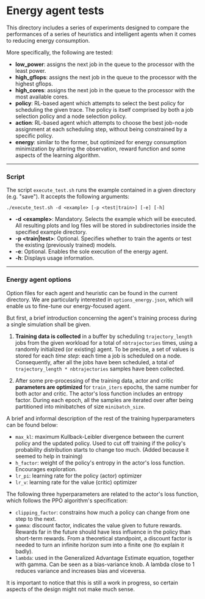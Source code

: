 # Energy agent tests

This directory includes a series of experiments designed to compare the performances
of a series of heuristics and intelligent agents when it comes to reducing energy consumption.

More specifically, the following are tested:
* __low_power__: assigns the next job in the queue to the processor with the least power.
* __high_gflops__: assigns the next job in the queue to the processor with the highest gflops.
* __high_cores__: assigns the next job in the queue to the processor with the most available cores.
* __policy__: RL-based agent which attempts to select the best policy for scheduling the given trace. The policy is itself comprised
by both a job selection policy and a node selection policy.
* __action__: RL-based agent which attempts to choose the best job-node assignment at each scheduling
step, without being constrained by a specific policy.
* __energy__: similar to the former, but optimized for energy consumption minimization by altering
the observation, reward function and some aspects of the learning algorithm.
---
### Script
The script `execute_test.sh` runs the example contained in a given directory (e.g. "save"). It accepts the following
arguments:

```
./execute_test.sh -d <example> [-p <test|train>] [-e] [-h]
```
* __-d \<example>__: Mandatory. Selects the example which will be executed. All resulting plots and log files
will be stored in subdirectories inside the specified example directory.
* __-p \<train|test>__: Optional. Specifies whether to train the agents or test the existing (previously trained)
models.
* __-e__: Optional. Enables the sole execution of the energy agent.
* __-h__: Displays usage information.

---
### Energy agent options

Option files for each agent and heuristic can be found in the current directory.
We are particularly interested in `options_energy.json`, which will enable us to fine-tune our energy-focused agent.

But first, a brief introduction concerning the agent's training process during a single simulation shall be given.

1. __Training data is collected__ in a buffer by scheduling `trajectory_length` jobs from the given workload for a total of
`nbtrajectories` times, using a randomly initialized (or existing) agent. To be precise, a set of values is stored for
each *time step*: each time a job is scheduled on a node. 
Consequently, after all the jobs have been scheduled, a total of `trajectory_length * nbtrajectories` samples have been
collected.

2. After some pre-processing of the training data, actor and critic __parameters are optimized__ 
for `train_iters` epochs, the same number for both actor and critic. The actor's loss function includes an entropy factor.
During each epoch, all the samples are iterated over after being partitioned into minibatches of size `minibatch_size`.

A brief and informal description of the rest of the training hyperparameters can be found below:

* `max_kl`: maximum Kullback-Leibler divergence between the current policy and the updated policy. Used to cut off training
if the policy's probability distribution starts to change too much. (Added because it seemed to help in training)
* `h_factor`: weight of the policy's entropy in the actor's loss function. Encourages exploration.
* `lr_pi`: learning rate for the policy (actor) optimizer
* `lr_v`: learning rate for the value (critic) optimizer

The following three hyperparameters are related to the actor's loss function, which follows the PPO algorithm's specification:
* `clipping_factor`: constrains how much a policy can change from one step to the next.
* `gamma`: discount factor, indicates the value given to future rewards. Rewards far in the future should have less influence
in the policy than short-term rewards. From a theoretical standpoint, a discount factor is needed to turn an infinite horizon sum
into a finite one (to explain it badly).
* `lambda`: used in the Generalized Advantage Estimate equation, together with gamma. Can be seen as a bias-variance knob.
A lambda close to 1 reduces variance and increases bias and viceversa.

It is important to notice that this is still a work in progress, so certain aspects of the design might not make
much sense.